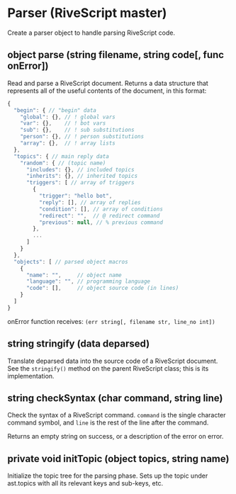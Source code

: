 # Parser (RiveScript master)

Create a parser object to handle parsing RiveScript code.

## object parse (string filename, string code[, func onError])

Read and parse a RiveScript document. Returns a data structure that
represents all of the useful contents of the document, in this format:

```javascript
{
  "begin": { // "begin" data
    "global": {}, // ! global vars
    "var": {},    // ! bot vars
    "sub": {},    // ! sub substitutions
    "person": {}, // ! person substitutions
    "array": {},  // ! array lists
  },
  "topics": { // main reply data
    "random": { // (topic name)
      "includes": {}, // included topics
      "inherits": {}, // inherited topics
      "triggers": [ // array of triggers
        {
          "trigger": "hello bot",
          "reply": [], // array of replies
          "condition": [], // array of conditions
          "redirect": "",  // @ redirect command
          "previous": null, // % previous command
        },
        ...
      ]
    }
  },
  "objects": [ // parsed object macros
    {
      "name": "",     // object name
      "language": "", // programming language
      "code": [],     // object source code (in lines)
    }
  ]
}
```

onError function receives: `(err string[, filename str, line_no int])`

## string stringify (data deparsed)

Translate deparsed data into the source code of a RiveScript document.
See the `stringify()` method on the parent RiveScript class; this is its
implementation.

## string checkSyntax (char command, string line)

Check the syntax of a RiveScript command. `command` is the single character
command symbol, and `line` is the rest of the line after the command.

Returns an empty string on success, or a description of the error on error.

## private void initTopic (object topics, string name)

Initialize the topic tree for the parsing phase. Sets up the topic under
ast.topics with all its relevant keys and sub-keys, etc.